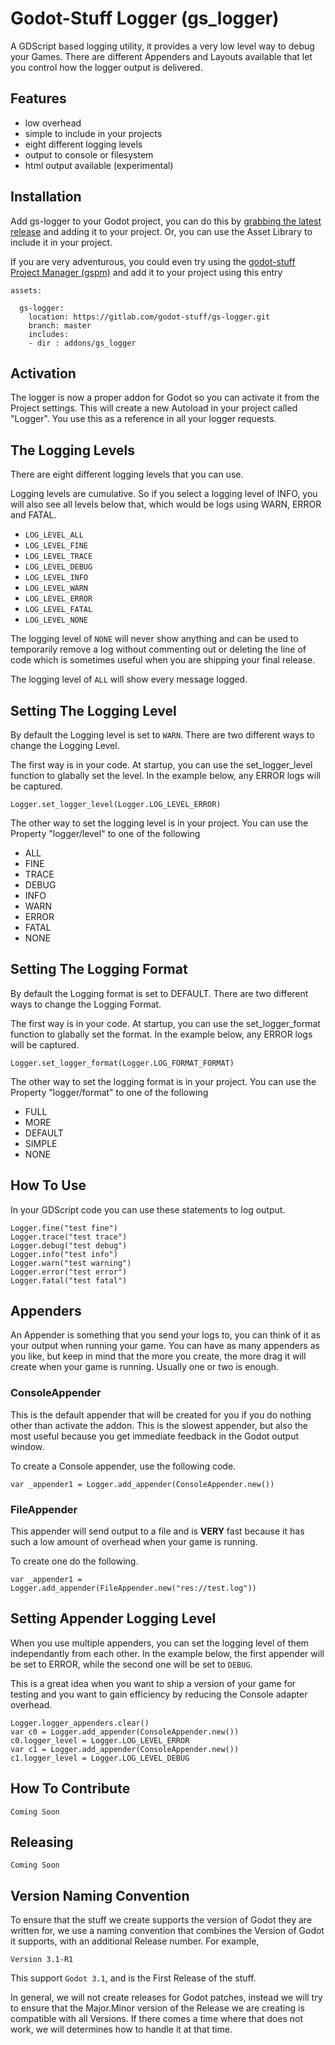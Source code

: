 # Godot-Stuff Logger (gs_logger)
A GDScript based logging utility, it provides a very low level way to debug your Games. There are different Appenders and Layouts available that let you control how the logger output is delivered.

## Features
* low overhead
* simple to include in your projects
* eight different logging levels
* output to console or filesystem
* html output available (experimental)

## Installation
Add gs-logger to your Godot project, you can do this by [grabbing the latest release](https://gitlab.com/godot-stuff/gs-logger/-/releases) and adding it to your project. Or, you can use the Asset Library to include it in your project. 

If you are very adventurous, you could even try using the [godot-stuff Project Manager (gspm)](https://gitlab.com/godot-stuff/gs-project-manager) and add it to your project using this entry

```
assets:
  
  gs-logger:
    location: https://gitlab.com/godot-stuff/gs-logger.git
    branch: master
    includes:
    - dir : addons/gs_logger
```

## Activation
The logger is now a proper addon for Godot so you can activate it from the Project settings. This will create a new Autoload in your project called "Logger". You use this as a reference in all your logger requests.

## The Logging Levels
There are eight different logging levels that you can use. 

Logging levels are cumulative. So if you select a logging level of INFO, you will also see all levels below that, which would be logs using WARN, ERROR and FATAL.

* `LOG_LEVEL_ALL` 
* `LOG_LEVEL_FINE`
* `LOG_LEVEL_TRACE`
* `LOG_LEVEL_DEBUG`
* `LOG_LEVEL_INFO`
* `LOG_LEVEL_WARN`
* `LOG_LEVEL_ERROR`
* `LOG_LEVEL_FATAL`
* `LOG_LEVEL_NONE`

The logging level of `NONE` will never show anything and can be used to temporarily remove a log without commenting out or deleting the line of code which is sometimes useful when you are shipping your final release.

The logging level of `ALL` will show every message logged.

## Setting The Logging Level
By default the Logging level is set to `WARN`. There are two different ways to change the Logging Level. 

The first way is in your code. At startup, you can use the set_logger_level function to glabally set the level. In the example below, any ERROR logs will be captured.
```
Logger.set_logger_level(Logger.LOG_LEVEL_ERROR)
```
The other way to set the logging level is in your project. You can use the Property "logger/level" to one of the following

* ALL
* FINE
* TRACE
* DEBUG
* INFO
* WARN
* ERROR
* FATAL
* NONE

## Setting The Logging Format
By default the Logging format is set to DEFAULT. There are two different ways to change the Logging Format. 

The first way is in your code. At startup, you can use the set_logger_format function to glabally set the format. In the example below, any ERROR logs will be captured.
```
Logger.set_logger_format(Logger.LOG_FORMAT_FORMAT)
```
The other way to set the logging format is in your project. You can use the Property "logger/format" to one of the following

* FULL
* MORE
* DEFAULT
* SIMPLE
* NONE

## How To Use
In your GDScript code you can use these statements to log output.
```
Logger.fine("test fine")
Logger.trace("test trace")
Logger.debug("test debug")
Logger.info("test info")
Logger.warn("test warning")
Logger.error("test error")
Logger.fatal("test fatal")
```

## Appenders
An Appender is something that you send your logs to, you can think of it as your output when running your game. You can have as many appenders as you like, but keep in mind that the more you create, the more drag it will create when your game is running. Usually one or two is enough.

### ConsoleAppender
This is the default appender that will be created for you if you do nothing other than activate the addon. This is the slowest appender, but also the most useful because you get immediate feedback in the Godot output window.

To create a Console appender, use the following code.

```
var _appender1 = Logger.add_appender(ConsoleAppender.new())
```

### FileAppender
This appender will send output to a file and is **VERY** fast because it has such a low amount of overhead when your game is running.

To create one do the following.

```
var _appender1 = Logger.add_appender(FileAppender.new("res://test.log"))
```

## Setting Appender Logging Level
When you use multiple appenders, you can set the logging level of them independantly from each other. In the example below, the first appender will be set to ERROR, while the second one will be set to `DEBUG`.

This is a great idea when you want to ship a version of your game for testing and you want to gain efficiency by reducing the Console adapter overhead.

```
Logger.logger_appenders.clear()
var c0 = Logger.add_appender(ConsoleAppender.new())
c0.logger_level = Logger.LOG_LEVEL_ERROR
var c1 = Logger.add_appender(ConsoleAppender.new())
c1.logger_level = Logger.LOG_LEVEL_DEBUG
```

## How To Contribute
```
Coming Soon
```

## Releasing
```
Coming Soon
```

## Version Naming Convention
To ensure that the stuff we create supports the version of Godot they are written for, we use a naming convention that combines the Version of Godot it supports, with an additional Release number. For example,

`Version 3.1-R1`

This support `Godot 3.1`, and is the First Release of the stuff.

In general, we will not create releases for Godot patches, instead we will try to ensure that the Major.Minor version of the Release we are creating is compatible with all Versions. If there comes a time where that does not work, we will determines how to handle it at that time.

